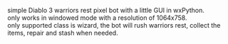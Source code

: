 simple Diablo 3 warriors rest pixel bot with a little GUI in wxPython.  
only works in windowed mode with a resolution of 1064x758.  
only supported class is wizard, the bot will rush warriors rest, collect the items, repair and stash when needed.
